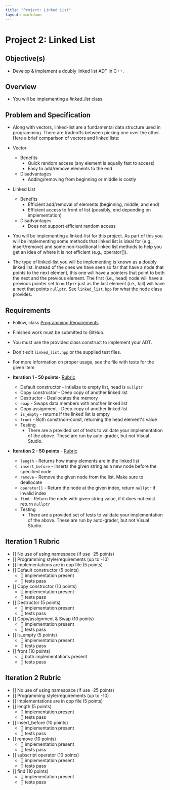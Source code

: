 ```yaml
---
title: "Project: Linked List"
layout: markdown
---
```


# Project 2: Linked List

## Objective(s)
* Develop & implement a doubly linked list ADT in C++. 

## Overview
* You will be implementing a *linked_list* class.  

## Problem and Specification
* Along with vectors, linked-list are a fundamental data structure used in programming. There are tradeoffs between picking one over the other. Here a brief comparison of vectors and linked lists:

* Vector
    * Benefits
        * Quick random access (any element is equally fast to access)
        * Easy to add/remove elements to the end
    * Disadvantages
        * Adding/removing from beginning or middle is costly
* Linked List      
    * Benefits
        * Efficient add/removal of elements (beginning, middle, and end)
        * Efficient access to front of list (possibly, end depending on implementation)
    * Disadvantages
        * Does not support efficient random access

* You will be implementing a linked-list for this project. As part of this you will be implementing some methods that linked list is ideal for (e.g., insert/remove) and some non-traditional linked list methods to help you get an idea of where it is not efficient (e.g., operator[]).
* The type of linked-list you will be implementing is known as a doubly linked list.  Instead of the ones we have seen so far that have a node that points to the next element, this one will have a pointers that point to both the next and the previous element.  The first (i.e., head) node will have a previous pointer set to `nullptr` just as the last element (i.e., tail) will have a next that points `nullptr`. See `linked_list.hpp` for what the node class provides.

## Requirements
* Follow,  class [Programming Requirements](https://mjdecker.github.io/standards/coding-standards.html)
* Finished work must be submitted to GitHub.
* You must use the provided class construct to implement your ADT.
* Don't edit `linked_list.hpp` or the supplied test files.
* For more information on proper usage, see the file with tests for the given item
* **Iteration 1 - 50 points**-  [Rubric](#iteration-1-rubric)
    * Default constructor - intialize to empty list, head is `nullptr`
    * Copy constructor - Deep copy of another linked list
    * Destructor - Deallocates the memory
    * `swap` - Swaps data members with another linked list
    * Copy assignment - Deep copy of another linked list
    * `is_empty` - returns if the linked list is empty
    * `front` - Both const/non-const, returning the head element's value
    * Testing
        * There are a provided set of tests to validate your implementation of the above. These are run by auto-grader, but not Visual Studio.

* **Iteration 2 - 50 points** - [Rubric](#iteration-2-rubric)
    * `length` - Returns how many elements are in the linked list
    * `insert_before` - Inserts the given string as a new node before the specified node
    * `remove` - Remove the given node from the list. Make sure to deallocate
    * `operator[]` - Return the node at the given index, return `nullptr` if invalid index
    * `find` - Return the node with given string value, if it does not exist return `nullptr`
    * Testing
        * There are a provided set of tests to validate your implementation of the above. These are run by auto-grader, but not Visual Studio.

## Iteration 1 Rubric
* [] No use of using namespace (if use -25 points)
* [] Programming style/requirements (up to -10)
* [] Implementations are in cpp file (5 points)
* [] Default constructor (5 points)
    * [] implementation present
    * [] tests pass
* [] Copy constructor (10 points)
    * [] implementation present
    * [] tests pass
* [] Destructor (5 points)
    * [] implementation present
    * [] tests pass
* [] Copy/assignment & Swap (10 points)
    * [] implementation present
    * [] tests pass
* [] is_empty (5 points)
    * [] implementation present
    * [] tests pass
* [] front (10 points)
    * [] both implementations present
    * [] tests pass

## Iteration 2 Rubric
* [] No use of using namespace (if use -25 points)
* [] Programming style/requirements (up to -10)
* [] Implementations are in cpp file (5 points)
* [] length (5 points)
    * [] implementation present
    * [] tests pass
* [] insert_before (10 points)
    * [] implementation present
    * [] tests pass
* [] remove (10 points)
    * [] implementation present
    * [] tests pass
* [] subscript operator (10 points)
    * [] implementation present
    * [] tests pass
* [] find (10 points)
    * [] implementation present
    * [] tests pass
